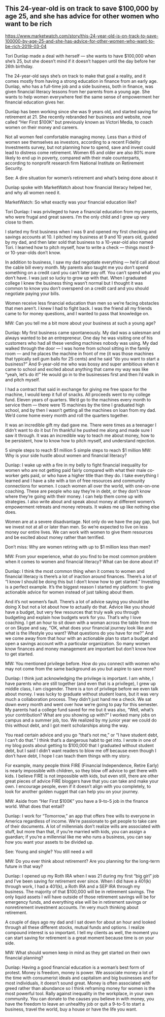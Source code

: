 
## This 24-year-old is on track to save $100,000 by age 25, and she has advice for other women who want to be rich

https://www.marketwatch.com/story/this-24-year-old-is-on-track-to-save-100000-by-age-25-and-she-has-advice-for-other-women-who-want-to-be-rich-2019-03-04

Tori Dunlap made a deal with herself — she wants to have $100,000 when she’s 25, but she doesn’t mind if it doesn’t happen until the day before her 26th birthday.

The 24-year-old says she’s on track to make that goal a reality, and it comes mostly from having a strong education in finance from an early age. Dunlap, who has a full-time job and a side business, both in finance, was given financial literacy lessons from her parents from a young age. She wants to help women everywhere feel the same sense of empowerment her financial education gives her.

Dunlap has been working since she was 9 years old, and started saving for retirement at 21. She recently rebranded her business and website, now called “Her First $100K” but previously known as Victori Media, to coach women on their money and careers.

Not all women feel comfortable managing money. Less than a third of women see themselves as investors, according to a recent Fidelity Investments survey, but not planning how to spend, save and invest could lead to distress come retirement. Women 65 and older are also 80% more likely to end up in poverty, compared with their male counterparts, according to nonprofit research firm National Institute on Retirement Security.

See: A dire situation for women’s retirement and what’s being done about it

Dunlap spoke with MarketWatch about how financial literacy helped her, and why all women need it.

MarketWatch: So what exactly was your financial education like?

Tori Dunlap: I was privileged to have a financial education from my parents, who were frugal and great savers. I’m the only child and I grew up very close to them.

I started my first business when I was 9 and opened my first checking and savings accounts at 10. I pitched my business at 9 and 10 years old, guided by my dad, and then later sold that business to a 10-year-old also named Tori. I learned how to pitch myself, how to write a check — things most 9- or 10-year-olds don’t know.

In addition to business, I saw my dad negotiate everything — he’d call about the cable bill every month. My parents also taught me you don’t spend something on a credit card you can’t later pay off. You can’t spend what you don’t have. I was just so lucky to grow up with that. When I graduated college I knew the business thing wasn’t normal but I thought it was common to know you don’t overspend on a credit card and you should negotiate paying your bills.

Women receive less financial education than men so we’re facing obstacles that men aren’t. I knew I had to fight back. I was the friend all my friends came to for money questions, and I wanted to pass that knowledge on.

MW: Can you tell me a bit more about your business at such a young age?

Dunlap: My first business came spontaneously. My dad was a salesman and always wanted to be an entrepreneur. One day he was visiting one of his customers who had all these vending machines nobody was using. My dad walked through the door — I was home from school sitting in the family room — and he places the machine in front of me (it was those machines that typically sell gum balls for 25 cents) and he said “do you want to start a business?” And 9-year-old me who was bossy and super ambitious when it came to school and excited about anything that came my way was like “yeah, let’s do it!” He would go in to the businesses first and then I’d walk in and pitch myself.

I had a contract that said in exchange for giving me free space for the machine, I would keep it full of snacks. All proceeds went to my college fund. Eleven years of quarters. We’d go to the machines every month to service them — there were 15 machines by the time I graduated high school, and by then I wasn’t getting all the machines on loan from my dad. We’d come home every month and roll the quarters together.

It was an incredible gift my dad gave me. There were times as a teenager I didn’t want to do it but I’m thankful he pushed me along and made sure I saw it through. It was an incredible way to teach me about money, how to be persistent, how to know how to pitch myself, and understand rejection.


5 simple steps to reach $1 million
5 simple steps to reach $1 million
MW: Why is your side hustle about women and financial literacy?

Dunlap: I wake up with a fire in my belly to fight financial inequality for women who are not getting paid fairly compared with what their male co-worker gets paid, or who have a higher title than they do. I take everything I learned and I have a site with a ton of free resources and community connections for women. I coach women all over the world, with one-on-one coaching. These are people who say they’re in debt, or they don’t know where they’re going with their money. I can help them come up with strategies. I also write about and speak about money at different women’s empowerment retreats and money retreats. It wakes me up like nothing else does.

Women are at a severe disadvantage. Not only do we have the pay gap, but we invest not at all or later than men. So we’re expected to live on less money our entire lives. We can work with women to give them resources and be excited about money rather than terrified.

Don’t miss: Why are women retiring with up to $1 million less than men?

MW: From your experience, what do you find to be most common problem when it comes to women and financial literacy? What can be done about it?

Dunlap: I think the most common thing when it comes to women and financial literacy is there’s a lot of inaction around finances. There’s a lot of “I know I should be doing this but I don’t know how to get started.” Investing is a perfect example. It’s the biggest reason I started my platform: to give actionable advice for women instead of just talking about them.

And it’s not women’s fault. There’s a lot of advice saying you should be doing X but not a lot about how to actually do that. Advice like you should have a budget, but very few resources that truly walk you through budgeting and explain how budgets work for you. That’s why I love coaching. I get an hour to sit down with a woman across the table from me or on Skype and say, “OK, what does your financial journey look like and what is the lifestyle you want? What questions do you have for me?” And we come away from that hour with an actionable plan to start a budget and open a savings account with a particular organization. So many women know finances and money management are important but don’t know how to get started.

MW: You mentioned privilege before. How do you connect with women who may not come from the same background as you but aspire to save more?

Dunlap: I think just acknowledging the privilege is important. I am white, I have parents who are still together (and even that is a privilege), I grew up middle class, I am cisgender. There is a ton of privilege before we even talk about money. I was lucky to graduate without student loans, but it was very much a collaboration process. They didn’t just hand me a check. We sat down every month and went over how we’re going to pay for this semester. My parents had a college fund saved for me but it was also, “Well, what’s your contribution? What are you showing up with?” I worked many jobs on campus and a summer job, too. We realized by my junior year we could do this without debt, and I got merit scholarships along the way.

You read certain advice and you go “that’s not me,” or “I have student debt, I can’t do that.” I think that’s a dangerous habit to get into. I wrote in one of my blog posts about getting to $100,000 that I graduated without student debt, but I said I didn’t want readers to blow me off because even though I don’t have debt, I hope I can teach them things with my story.

For example, many people think FIRE (Financial Independence, Retire Early) is nearly impossible with children, so they blow off advice to get there with kids. I believe FIRE is not impossible with kids, but even still, there are other great pieces of advice FIRE bloggers have that you can take and make your own. I encourage people, even if it doesn’t align with you completely, to look for another golden nugget that can help you on your journey.

MW: Aside from “Her First $100K” you have a 9-to-5 job in the finance world. What does that entail?

Dunlap: I work for “Tomorrow,” an app that offers free wills to everyone in America regardless of income. We’re passionate to get people to take care of their documents. A lot of millennials don’t realize wills are associated with stuff, but more than that, if you’re married with kids, you can assign a guardian; if you’re a millennial like me who runs a business, you can say how you want your assets to be divided up.

See: Young and single? You still need a will

MW: Do you ever think about retirement? Are you planning for the long-term future in that way?

Dunlap: I opened up my Roth IRA when I was 21 during my first “big girl” job and I’ve been saving for retirement ever since. When I did have a 401(k) through work, I had a 401(k), a Roth IRA and a SEP IRA through my business. The majority of that $100,000 will be in retirement savings. The only liquid assets I will have outside of those retirement savings will be for emergency funds, and everything else will be in retirement savings or nonretirement investment accounts. I’m very much thinking about retirement.

A couple of days ago my dad and I sat down for about an hour and looked through all these different stocks, mutual funds and options. I realize compound interest is so important. I tell my clients as well, the moment you can start saving for retirement is a great moment because time is on your side.

MW: What should women keep in mind as they get started on their own financial planning?

Dunlap: Having a good financial education is a woman’s best form of protest. Money is freedom, money is power. We associate money a lot of the time with consumerist ideals and capitalism and big businesses and for most individuals, it doesn’t sound great. Money is often associated with greed rather than abundance so I think reframing money for women is the most powerful tool. Rally against inequality in the workplace, in your own community. You can donate to the causes you believe in with money, you have the freedom to leave an unhealthy job or quit a 9-to-5 to start a business, travel the world, buy a house or have the life you want.

